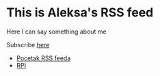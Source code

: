 # This is Aleksa's RSS feed
Here I can say something about me

Subscribe [here](https://aleksa.cf/rss.xml)

- [Pocetak RSS feeda](rss/PocetakRSS.html "2021-07-07T13:15:12")
- [RPI](rss/RPi.html "2021-09-11T00:00:00")
